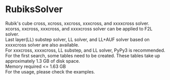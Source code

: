 # RubiksSolver
Rubik's cube cross, xcross, xxcross, xxxcross, and xxxxcross solver. <br>
xcorss, xxcross, xxxcross, and xxxxcross solver can be applied to F2L solver.<br>
Last layer(LL) substep solver, LL solver, and LL+AUF solver based on xxxxcross solver are also available.<br>
For xxxcross, xxxxcross, LL substep, and LL solver, PyPy3 is recommended.<br>
For the first search, some tables need to be created. These tables take up approximately 1.3 GB of disk space.<br>
Memory required <= 1.63 GB<br>
For the usage, please check the examples.
